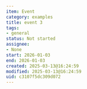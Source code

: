 ```yaml
---
item: Event
category: examples
title: event 3
tags:
- general
status: Not started
assignee:
- None
start: 2026-01-03
end: 2026-01-03
created: 2025-03-13@16:24:59
modified: 2025-03-13@16:24:59
uid: c3107f5dc309d072
---
```


